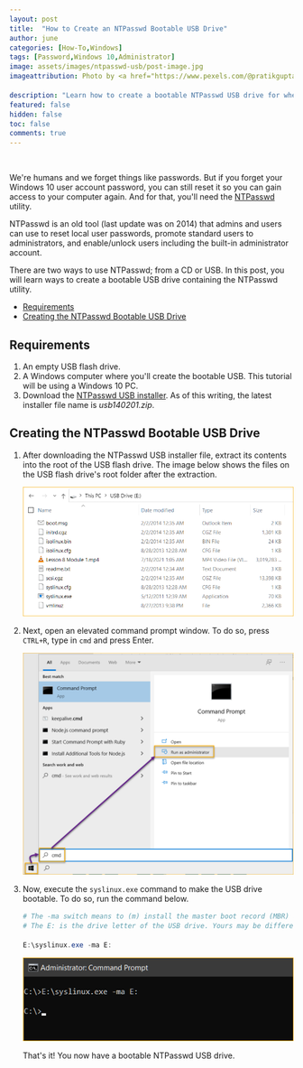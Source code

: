 ```yaml
---
layout: post
title:  "How to Create an NTPasswd Bootable USB Drive"
author: june
categories: [How-To,Windows]
tags: [Password,Windows 10,Administrator]
image: assets/images/ntpasswd-usb/post-image.jpg
imageattribution: Photo by <a href="https://www.pexels.com/@pratikgupta?utm_content=attributionCopyText&utm_medium=referral&utm_source=pexels" target="_blank">Pratik Gupta</a>

description: "Learn how to create a bootable NTPasswd USB drive for when you need to reset a Windows user password or edit the registry offline."
featured: false
hidden: false
toc: false
comments: true
---
```


<br>

We're humans and we forget things like passwords. But if you forget your Windows 10 user account password, you can still reset it so you can gain access to your computer again. And for that, you'll need the [NTPasswd](https://pogostick.net/~pnh/ntpasswd/) utility.

NTPasswd is an old tool (last update was on 2014) that admins and users can use to reset local user passwords, promote standard users to administrators, and enable/unlock users including the built-in administrator account.

There are two ways to use NTPasswd; from a CD or USB. In this post, you will learn ways to create a bootable USB drive containing the NTPasswd utility.

- [Requirements](#requirements)
- [Creating the NTPasswd Bootable USB Drive](#creating-the-ntpasswd-bootable-usb-drive)

## Requirements

1. An empty USB flash drive.
2. A Windows computer where you'll create the bootable USB. This tutorial will be using a Windows 10 PC.
3. Download the [NTPasswd USB installer](https://pogostick.net/~pnh/ntpasswd/usb140201.zip). As of this writing, the latest installer file name is *usb140201.zip*.

## Creating the NTPasswd Bootable USB Drive
1. After downloading the NTPasswd USB installer file, extract its contents into the root of the USB flash drive. The image below shows the files on the USB flash drive's root folder after the extraction.

    ![Extract the USB installer](../assets/images/ntpasswd-usb/extracted-files.png)

2. Next, open an elevated command prompt window. To do so, press `CTRL+R`, type in `cmd` and press Enter.

    ![Open CMD](../assets/images/ntpasswd-usb/open-cmd.png)

3. Now, execute the `syslinux.exe` command to make the USB drive bootable. To do so, run the command below.

    ```PowerShell
    # The -ma switch means to (m) install the master boot record (MBR) and (a) mark the partition as active.
    # The E: is the drive letter of the USB drive. Yours may be different.

    E:\syslinux.exe -ma E:
    ```

    ![Run syslinux](../assets/images/ntpasswd-usb/run-syslinux.png)

    That's it! You now have a bootable NTPasswd USB drive.